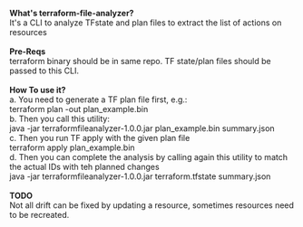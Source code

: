 <b>What's terraform-file-analyzer?</b>
</br>
It's a CLI to analyze TFstate and plan files to extract the list of actions on resources
</br>
</br>
<b>Pre-Reqs</b>
</br>
terraform binary should be in same repo. TF state/plan files should be passed to this CLI.
</br>
</br>
<b>How To use it?</b>
</br>
a. You need to generate a TF plan file first, e.g.:
</br>
   terraform plan -out plan_example.bin
</br>
b. Then you call this utility:
</br>
   java -jar terraformfileanalyzer-1.0.0.jar plan_example.bin summary.json
</br>
c. Then you run TF apply with the given plan file
</br>
   terraform apply plan_example.bin
</br>
d. Then you can complete the analysis by calling again this utility to match the actual IDs with teh planned changes
</br>
   java -jar terraformfileanalyzer-1.0.0.jar terraform.tfstate summary.json
</br>
</br>
<b>TODO</b>
</br>
Not all drift can be fixed by updating a resource, sometimes resources need to be recreated. 